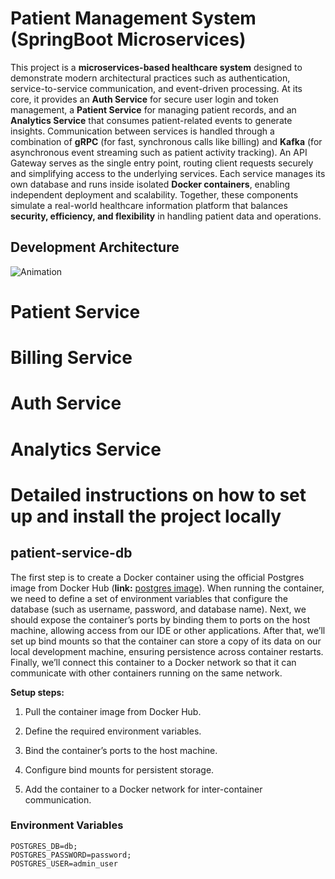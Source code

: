 # Patient Management System (SpringBoot Microservices)

This project is a **microservices-based healthcare system** designed to demonstrate modern architectural practices such as authentication, service-to-service communication, and event-driven processing. At its core, it provides an **Auth Service** for secure user login and token management, a **Patient Service** for managing patient records, and an **Analytics Service** that consumes patient-related events to generate insights. Communication between services is handled through a combination of **gRPC** (for fast, synchronous calls like billing) and **Kafka** (for asynchronous event streaming such as patient activity tracking). An API Gateway serves as the single entry point, routing client requests securely and simplifying access to the underlying services. Each service manages its own database and runs inside isolated **Docker containers**, enabling independent deployment and scalability. Together, these components simulate a real-world healthcare information platform that balances **security, efficiency, and flexibility** in handling patient data and operations.

## Development Architecture

![Animation](https://github.com/user-attachments/assets/c06d8ecd-fcbf-45f3-be78-7cf016b36d66)

# Patient Service
# Billing Service
# Auth Service
# Analytics Service
# Detailed instructions on how to set up and install the project locally
## patient-service-db
The first step is to create a Docker container using the official Postgres image from Docker Hub (**link:** [postgres image](https://hub.docker.com/_/postgres)). When running the container, we need to define a set of environment variables that configure the database (such as username, password, and database name). Next, we should expose the container’s ports by binding them to ports on the host machine, allowing access from our IDE or other applications. After that, we’ll set up bind mounts so that the container can store a copy of its data on our local development machine, ensuring persistence across container restarts. Finally, we’ll connect this container to a Docker network so that it can communicate with other containers running on the same network.

**Setup steps:**

1. Pull the container image from Docker Hub.

2. Define the required environment variables.

3. Bind the container’s ports to the host machine.

4. Configure bind mounts for persistent storage.

5. Add the container to a Docker network for inter-container communication.

### Environment Variables

```
POSTGRES_DB=db;
POSTGRES_PASSWORD=password;
POSTGRES_USER=admin_user
```
